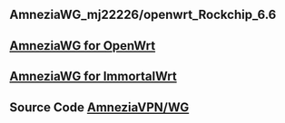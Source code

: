 AmneziaWG_mj22226/openwrt_Rockchip_6.6
---------------------
[AmneziaWG for OpenWrt](https://github.com/samara1531/amneziawg-openwrt)
---------------------
[AmneziaWG for ImmortalWrt](https://github.com/samara15321/amneziawg-immortalwrt)
---------------------
Source Code [AmneziaVPN/WG](https://github.com/amnezia-vpn/amneziawg-openwrt)
--------------------------
